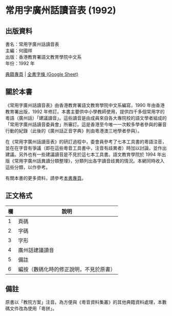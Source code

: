 常用字廣州話讀音表 (1992)
=========================

出版資料
--------
書名：常用字廣州話讀音表<br>
主編：何國祥 <br>
出版：香港教育署語文教育學院中文系 <br>
年份：1992 年 <br>

[典籍專頁](http://ile1992.jyut.net) | [全書字條 (Google Sheet)](https://goo.gl/RzbUF7)

關於本書
--------
《常用字廣州話讀音表》由香港教育署語文教育學院中文系編寫，1990 年由香港教育署出版，1992 年修訂。本書主要供中小學教師使用，提供四千多個常用字的粵語（廣州話）「建議讀音」。這些讀音是由成員來自各大專院校的語文學者組成的「常用字廣州話讀音委員會」所審訂。這是香港至今唯一一次較多學者參與的審音行動的紀錄（此後的《廣州話正音字典》則由粵港澳三地學者參與）。

在《常用字廣州話讀音表》的研訂過程中，委會員參考了七本工具書的粵語注音，並在在字音有爭議（即在這些粵音工具書中，注音有歧異者）時加以討論，並作出建議。另外也有一些建議讀音是不見於這七本工具書。語文教育學院於 1994 年出版《常用字廣州話異讀分類整理》，分類列出各字讀音歧異的情況。本網同時收入這些分類，以作參考。

有關本書的更多資料，請參考[本書專頁](http://ile1992.jyut.net)。

正文格式
--------

| 欄  | 說明                                   |
|-----|----------------------------------------|
| 1 | 頁碼                                   |
| 2 | 字碼                                   |
| 3 | 字形                                   |
| 4 | 廣州話建議讀音                         |
| 5 | 備註                                   |
| 6 | 編按（數碼化時的修正說明，不見於原書） |

備註
----
原書以「教院方案」注音。為方便與《粵音資料集叢》的其他典籍資料處理，本數碼文件改為使用「粵拼」。
